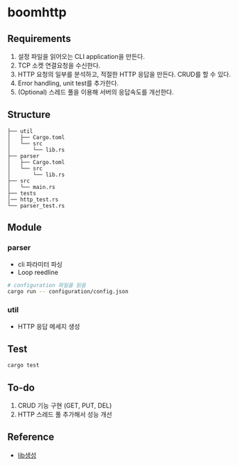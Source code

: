 # boomhttp
## Requirements
1. 설정 파일을 읽어오는 CLI application을 만든다.
2. TCP 소켓 연결요청을 수신한다.
3. HTTP 요청의 일부를 분석하고, 적절한 HTTP 응답을 만든다. CRUD를 할 수 있다.
4. Error handling, unit test를 추가한다.
5. (Optional) 스레드 풀을 이용해 서버의 응답속도를 개선한다.

## Structure
```
├── util
│   ├── Cargo.toml
│   └── src
│       └── lib.rs
├── parser
│   ├── Cargo.toml
│   └── src
│       └── lib.rs
├── src
│   └── main.rs
├── tests
│── http_test.rs
└── parser_test.rs
```


## Module
### parser
- cli 파라미터 파싱
- Loop reedline 
```sh
# configuration 파일을 읽음
cargo run -- configuration/config.json
```

### util
- HTTP 응답 메세지 생성

## Test
```sh
cargo test
```

## To-do
1. CRUD 기능 구현 (GET, PUT, DEL)
2. HTTP 스레드 풀 추가해서 성능 개선
   
## Reference
- [lib생성](https://webcache.googleusercontent.com/search?q=cache:MvISwrshgSYJ:https://bguru.tistory.com/55&cd=7&hl=ko&ct=clnk&gl=kr)